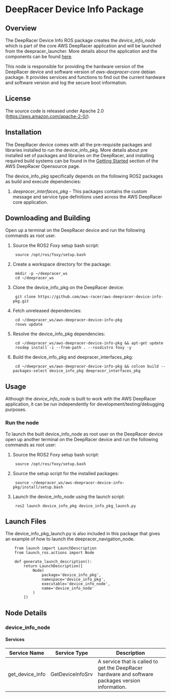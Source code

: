 # DeepRacer Device Info Package

## Overview

The DeepRacer Device Info ROS package creates the *device_info_node* which is part of the core AWS DeepRacer application and will be launched from the deepracer_launcher. More details about the application and the components can be found [here](https://github.com/aws-racer/aws-deepracer-launcher).

This node is responsible for providing the hardware version of the DeepRacer device and software version of *aws-deepracer-core* debian package. It provides services and functions to find out the current hardware and software version and log the secure boot information. 

## License

The source code is released under Apache 2.0 (https://aws.amazon.com/apache-2-0/).

## Installation

The DeepRacer device comes with all the pre-requisite packages and libraries installed to run the device_info_pkg. More details about pre installed set of packages and libraries on the DeepRacer, and installing required build systems can be found in the [Getting Started](https://github.com/aws-racer/aws-deepracer-launcher/blob/main/getting-started.md) section of the AWS DeepRacer Opensource page.

The device_info_pkg specifically depends on the following ROS2 packages as build and execute dependencies:

1. *deepracer_interfaces_pkg* - This packages contains the custom message and service type definitions used across the AWS DeepRacer core application.

## Downloading and Building

Open up a terminal on the DeepRacer device and run the following commands as root user.

1. Source the ROS2 Foxy setup bash script:

        source /opt/ros/foxy/setup.bash 

1. Create a workspace directory for the package:

        mkdir -p ~/deepracer_ws
        cd ~/deepracer_ws

1. Clone the device_info_pkg on the DeepRacer device:

        git clone https://github.com/aws-racer/aws-deepracer-device-info-pkg.git

1. Fetch unreleased dependencies:

        cd ~/deepracer_ws/aws-deepracer-device-info-pkg
        rosws update

1. Resolve the device_info_pkg dependencies:

        cd ~/deepracer_ws/aws-deepracer-device-info-pkg && apt-get update
        rosdep install -i --from-path . --rosdistro foxy -y

1. Build the device_info_pkg and deepracer_interfaces_pkg:

        cd ~/deepracer_ws/aws-deepracer-device-info-pkg && colcon build --packages-select device_info_pkg deepracer_interfaces_pkg

## Usage

Although the *device_info_node* is built to work with the AWS DeepRacer application, it can be run independently for development/testing/debugging purposes.

### Run the node

To launch the built device_info_node as root user on the DeepRacer device open up another terminal on the DeepRacer device and run the following commands as root user:

1. Source the ROS2 Foxy setup bash script:

        source /opt/ros/foxy/setup.bash 

1. Source the setup script for the installed packages:

        source ~/deepracer_ws/aws-deepracer-device-info-pkg/install/setup.bash 

1. Launch the device_info_node using the launch script:

        ros2 launch device_info_pkg device_info_pkg_launch.py

## Launch Files

The  device_info_pkg_launch.py is also included in this package that gives an example of how to launch the deepracer_navigation_node.

        from launch import LaunchDescription
        from launch_ros.actions import Node

        def generate_launch_description():
            return LaunchDescription([
                Node(
                    package='device_info_pkg',
                    namespace='device_info_pkg',
                    executable='device_info_node',
                    name='device_info_node'
                )
            ])


## Node Details

### device_info_node

#### Services

| Service Name | Service Type | Description |
| ---------- | ------------ | ----------- |
|get_device_info|GetDeviceInfoSrv|A service that is called to get the DeepRacer hardware and software packages version information.|

